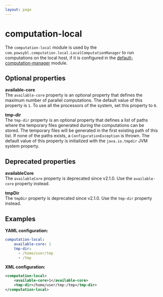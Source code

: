 ```yaml
---
layout: page
---
```


# computation-local
The `computation-local` module is used by the `com.powsybl.computation.local.LocalComputationManager` to run computations on the local host, if it is configured in the [default-computation-manager](default-computation-manager.md) module.

## Optional properties

**available-core**  
The `available-core` property is an optional property that defines the maximum number of parallel computations. The default value of this property is `1`. To use all the processors of the system, set this property to `0`.

**tmp-dir**  
The `tmp-dir` property is an optional property that defines a list of paths where the temporary files generated during the computations can be stored. The temporary files will be generated in the first existing path of this list. If none of the paths exists, a `ConfigurationException` is thrown. The default value of this property is initialized with the `java.io.tmpdir` JVM system property.

## Deprecated properties

**availableCore**  
The `availableCore` property is deprecated since v2.1.0. Use the `available-core` property instead.

**tmpDir**  
The `tmpDir` property is deprecated since v2.1.0. Use the `tmp-dir` property instead.

## Examples

**YAML configuration:**
```yaml
computation-local:
    available-core: 1
    tmp-dir:
      - /home/user/tmp
      - /tmp
```

**XML configuration:**
```xml
<computation-local>
    <available-core>1</available-core>
    <tmp-dir>/home/user/tmp:/tmp</tmp-dir>
</computation-local>
```
